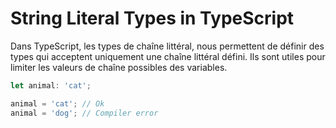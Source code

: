 # String Literal Types in TypeScript

Dans TypeScript, les types de chaîne littéral, nous permettent de définir des types qui acceptent uniquement une chaîne littéral défini.
Ils sont utiles pour limiter les valeurs de chaîne possibles des variables.

```ts
let animal: 'cat';

animal = 'cat'; // Ok
animal = 'dog'; // Compiler error
```